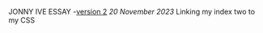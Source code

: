 JONNY IVE ESSAY
-[version 2](https://c10duck.github.io/JonnyIve-essay-1/jonnyive.html)
*20 November 2023*
Linking my index two to my CSS
